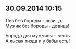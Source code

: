 ## 30.09.2014 10:15

Лев без бороды - львица.<br />
Мужик без бороды - девица!

Борода для мужчины - честь.<br />
А лысая пизда и у бабы есть!
